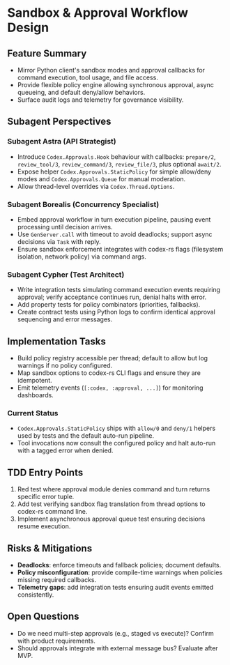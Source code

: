 # Sandbox & Approval Workflow Design

## Feature Summary
- Mirror Python client's sandbox modes and approval callbacks for command execution, tool usage, and file access.
- Provide flexible policy engine allowing synchronous approval, async queueing, and default deny/allow behaviors.
- Surface audit logs and telemetry for governance visibility.

## Subagent Perspectives
### Subagent Astra (API Strategist)
- Introduce `Codex.Approvals.Hook` behaviour with callbacks: `prepare/2`, `review_tool/3`, `review_command/3`, `review_file/3`, plus optional `await/2`.
- Expose helper `Codex.Approvals.StaticPolicy` for simple allow/deny modes and `Codex.Approvals.Queue` for manual moderation.
- Allow thread-level overrides via `Codex.Thread.Options`.

### Subagent Borealis (Concurrency Specialist)
- Embed approval workflow in turn execution pipeline, pausing event processing until decision arrives.
- Use `GenServer.call` with timeout to avoid deadlocks; support async decisions via `Task` with reply.
- Ensure sandbox enforcement integrates with codex-rs flags (filesystem isolation, network policy) via command args.

### Subagent Cypher (Test Architect)
- Write integration tests simulating command execution events requiring approval; verify acceptance continues run, denial halts with error.
- Add property tests for policy combinators (priorities, fallbacks).
- Create contract tests using Python logs to confirm identical approval sequencing and error messages.

## Implementation Tasks
- Build policy registry accessible per thread; default to allow but log warnings if no policy configured.
- Map sandbox options to codex-rs CLI flags and ensure they are idempotent.
- Emit telemetry events (`[:codex, :approval, ...]`) for monitoring dashboards.

### Current Status
- `Codex.Approvals.StaticPolicy` ships with `allow/0` and `deny/1` helpers used by tests and the default auto-run pipeline.
- Tool invocations now consult the configured policy and halt auto-run with a tagged error when denied.

## TDD Entry Points
1. Red test where approval module denies command and turn returns specific error tuple.
2. Add test verifying sandbox flag translation from thread options to codex-rs command line.
3. Implement asynchronous approval queue test ensuring decisions resume execution.

## Risks & Mitigations
- **Deadlocks**: enforce timeouts and fallback policies; document defaults.
- **Policy misconfiguration**: provide compile-time warnings when policies missing required callbacks.
- **Telemetry gaps**: add integration tests ensuring audit events emitted consistently.

## Open Questions
- Do we need multi-step approvals (e.g., staged vs execute)? Confirm with product requirements.
- Should approvals integrate with external message bus? Evaluate after MVP.
